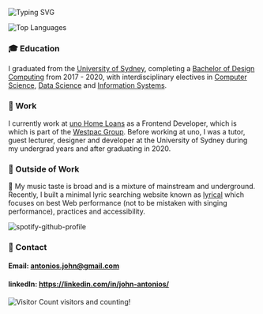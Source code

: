 ![Typing SVG](https://readme-typing-svg.herokuapp.com?lines=Hi+there%2C+I'm+John+%F0%9F%98%84)

![Top Languages](https://github-readme-stats.vercel.app/api/top-langs/?username=JohnAntonios&theme=tokyonight&hide=html,css,scss&layout=compact&custom_title=I%20speak%20in&card_width=800&langs_count=10)

### 🎓 Education  
I graduated from the [University of Sydney](https://www.sydney.edu.au/), completing a [Bachelor of Design Computing](https://www.sydney.edu.au/courses/courses/uc/bachelor-of-design-computing.html) from 2017 - 2020, with interdisciplinary electives in [Computer Science](https://www.sydney.edu.au/courses/subject-areas/major/computer-science3.html), [Data Science](https://www.sydney.edu.au/courses/subject-areas/major/data-science.html) and [Information Systems](https://www.sydney.edu.au/courses/subject-areas/major/information-systems2.html).

### 💼 Work 
I currently work at [uno Home Loans](https://unohomeloans.com.au) as a Frontend Developer, which is which is part of the [Westpac Group](https://www.westpac.com.au/about-westpac/westpac-group/). 
Before working at uno, I was a tutor, guest lecturer, designer and developer at the University of Sydney during my undergrad years and after graduating in 2020.

### 🏡 Outside of Work
🎵 My music taste is broad and is a mixture of mainstream and underground. Recently, I built a minimal lyric searching website known as [lyrical](https://lyrical-web.netlify.app/) which focuses on best Web performance (not to be mistaken with singing performance), practices and accessibility.

![spotify-github-profile](https://spotify-github-profile.vercel.app/api/view?uid=3ov25egwp5ye51ffcadi9zqol&cover_image=true&theme=default)

### 📲 Contact 
#### Email: antonios.john@gmail.com
#### linkedIn: https://linkedin.com/in/john-antonios/

![Visitor Count](https://profile-counter.glitch.me/JohnAntonios/count.svg) visitors and counting!
